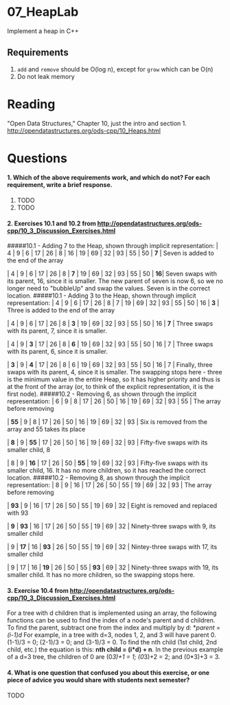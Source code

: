 07_HeapLab
==============

Implement a heap in C++

Requirements
------------

1. `add` and `remove` should be O(log n), except for `grow` which can be O(n)
2. Do not leak memory

Reading
=======
"Open Data Structures," Chapter 10, just the intro and section 1. http://opendatastructures.org/ods-cpp/10_Heaps.html

Questions
=========

#### 1. Which of the above requirements work, and which do not? For each requirement, write a brief response.

1. TODO
2. TODO

#### 2. Exercises 10.1 and 10.2 from http://opendatastructures.org/ods-cpp/10_3_Discussion_Exercises.html
#####10.1 - Adding 7 to the Heap, shown through implicit representation:
| 4 | 9 | 6 | 17 | 26 | 8 | 16 | 19 | 69 | 32 | 93 | 55 | 50 | **7** | Seven is added to the end of the array

| 4 | 9 | 6 | 17 | 26 | 8 | **7** | 19 | 69 | 32 | 93 | 55 | 50 | **16**| Seven swaps with its parent, 16, since it is smaller. The new parent of seven is now 6, so we no longer need to "bubbleUp" and swap the values. Seven is in the correct location.
#####10.1 - Adding 3 to the Heap, shown through implicit representation: 
| 4 | 9 | 6 | 17 | 26 | 8 | 7 | 19 | 69 | 32 | 93 | 55 | 50 | 16 | **3** | Three is added to the end of the array

| 4 | 9 | 6 | 17 | 26 | 8 | **3** | 19 | 69 | 32 | 93 | 55 | 50 | 16 | **7** | Three swaps with its parent, 7, since it is smaller.

| 4 | 9 | **3** | 17 | 26 | 8 | **6** | 19 | 69 | 32 | 93 | 55 | 50 | 16 | 7 | Three swaps with its parent, 6, since it is smaller.

| **3** | 9 | **4** | 17 | 26 | 8 | 6 | 19 | 69 | 32 | 93 | 55 | 50 | 16 | 7 | Finally, three swaps with its parent, 4, since it is smaller. The swapping stops here - three is the minimum value in the entire Heap, so it has higher priority and thus is at the front of the array (or, to think of the explicit representation, it is the first node).
#####10.2 - Removing 6, as shown through the implicit representation: 
| 6 | 9 | 8 | 17 | 26 | 50 | 16 | 19 | 69 | 32 | 93 | 55 | The array before removing

| **55** | 9 | 8 | 17 | 26 | 50 | 16 | 19 | 69 | 32 | 93 | Six is removed from the array and 55 takes its place

| **8** | 9 | **55** | 17 | 26 | 50 | 16 | 19 | 69 | 32 | 93 | Fifty-five swaps with its smaller child, 8

| 8 | 9 | **16** | 17 | 26 | 50 | **55** | 19 | 69 | 32 | 93 | Fifty-five swaps with its smaller child, 16.  It has no more children, so it has reached the correct location.
#####10.2 - Removing 8, as shown through the implicit representation: 
| 8 | 9 | 16 | 17 | 26 | 50 | 55 | 19 | 69 | 32 | 93 | The array before removing

| **93** | 9 | 16 | 17 | 26 | 50 | 55 | 19 | 69 | 32 | Eight is removed and replaced with 93

| **9** | **93** | 16 | 17 | 26 | 50 | 55 | 19 | 69 | 32 | Ninety-three swaps with 9, its smaller child

| 9 | **17** | 16 | **93** | 26 | 50 | 55 | 19 | 69 | 32 | Nintey-three swaps with 17, its smaller child

| 9 | 17 | 16 | **19** | 26 | 50 | 55 | **93** | 69 | 32 | Ninety-three swaps with 19, its smaller child. It has no more children, so the swapping stops here.
#### 3. Exercise 10.4 from http://opendatastructures.org/ods-cpp/10_3_Discussion_Exercises.html
For a tree with d children that is implemented using an array, the following functions can be used to find the index of a node's parent and d children.  To find the parent, subtract one from the index and multiply by d: **parent = (i-1)*d** For example, in a tree with d=3, nodes 1, 2, and 3 will have parent 0. (1-1)/3 = 0; (2-1)/3 = 0; and (3-1)/3 = 0.
To find the nth child (1st child, 2nd child, etc.) the equation is this: **nth child = (i*d) + n**. In the previous example of a d=3 tree, the children of 0 are (0*3)+1 = 1; (0*3)+2 = 2; and (0*3)+3 = 3.  
#### 4. What is one question that confused you about this exercise, or one piece of advice you would share with students next semester?

TODO
